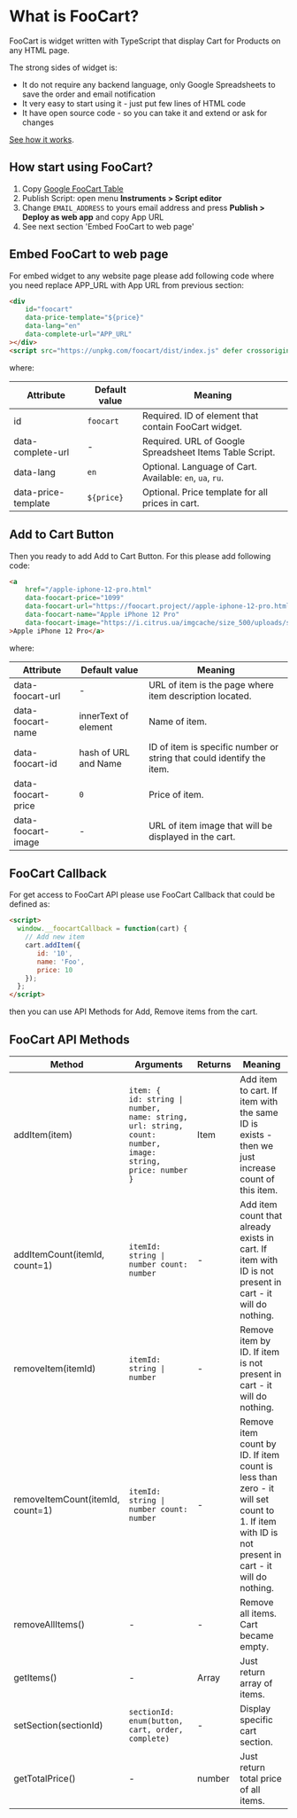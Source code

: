 # What is FooCart?

FooCart is widget written with TypeScript that display Cart for Products on any HTML page.

The strong sides of widget is:
* It do not require any backend language, only Google Spreadsheets to save the order and email notification
* It very easy to start using it - just put few lines of HTML code
* It have open source code - so you can take it and extend or ask for changes

[See how it works](https://drive.google.com/file/d/1vVwMlqcb6GRFhG1uCRcAvQD5Hb561eQM/view?usp=sharing).

## How start using FooCart?

1. Copy [Google FooCart Table](https://docs.google.com/spreadsheets/d/1UVQQTNUIaUxZyBc1gjBgqGaf9EuU5Onorn3wqybeFz4/edit)
2. Publish Script: open menu **Instruments > Script editor**
3. Change `EMAIL_ADDRESS` to yours email address and press **Publish > Deploy as web app** and copy App URL
4. See next section 'Embed FooCart to web page'

## Embed FooCart to web page

For embed widget to any website page please add following code where you need replace APP_URL with App URL from previous section:

```html
<div
    id="foocart"
    data-price-template="${price}"
    data-lang="en"
    data-complete-url="APP_URL"
></div>
<script src="https://unpkg.com/foocart/dist/index.js" defer crossorigin="anonymous"></script>
```

where:

| Attribute           | Default value | Meaning                                                 |
|---------------------|---------------|---------------------------------------------------------|
| id                  | `foocart`       | Required. ID of element that contain FooCart widget.    |
| data-complete-url   | -             | Required. URL of Google Spreadsheet Items Table Script. |
| data-lang           | `en`            | Optional. Language of Cart. Available: `en`, `ua`, `ru`.      |
| data-price-template | `${price}`      | Optional. Price template for all prices in cart.        |

## Add to Cart Button

Then you ready to add Add to Cart Button. For this please add following code:

```html
<a
    href="/apple-iphone-12-pro.html"
    data-foocart-price="1099"
    data-foocart-url="https://foocart.project//apple-iphone-12-pro.html"
    data-foocart-name="Apple iPhone 12 Pro"
    data-foocart-image="https://i.citrus.ua/imgcache/size_500/uploads/shop/8/d/8d515e4a0b98bb5c151a628aada312a2.jpg"
>Apple iPhone 12 Pro</a>
```

where:

| Attribute          | Default value        | Meaning                                                               |
|--------------------|----------------------|-----------------------------------------------------------------------|
| data-foocart-url   | -                    | URL of item is the page where item description located.               |
| data-foocart-name  | innerText of element | Name of item.                                                         |
| data-foocart-id    | hash of URL and Name | ID of item is specific number or string that could identify the item. |
| data-foocart-price | `0`                    | Price of item.                                                        |
| data-foocart-image | -                    | URL of item image that will be displayed in the cart.                 |

## FooCart Callback

For get access to FooCart API please use FooCart Callback that could be defined as:

```html
<script>
  window.__foocartCallback = function(cart) {
    // Add new item
    cart.addItem({
       id: '10',
       name: 'Foo',
       price: 10
    });
  };
</script>
```

then you can use API Methods for Add, Remove items from the cart.

## FooCart API Methods

| Method                           | Arguments                                                                                                                | Returns     | Meaning                                                                                                                                         |
|----------------------------------|--------------------------------------------------------------------------------------------------------------------------|-------------|-------------------------------------------------------------------------------------------------------------------------------------------------|
| addItem(item)                    | `item: {    id: string \| number,    name: string,    url: string,    count: number,    image: string,    price: number }` | Item        | Add item to cart. If item with the same ID is exists - then we just increase count of this item.                                                |
| addItemCount(itemId, count=1)    | `itemId: string \| number count: number`                                                                                   | -           | Add item count that already exists in cart. If item with ID is not present in cart - it will do nothing.                                        |
| removeItem(itemId)               | `itemId: string \| number`                                                                                                 | -           | Remove item by ID. If item is not present in cart - it will do nothing.                                                                         |
| removeItemCount(itemId, count=1) | `itemId: string \| number count: number `                                                                                  | -           | Remove item count by ID. If item count is less than zero - it will set count to 1. If item with ID is not present in cart - it will do nothing. |
| removeAllItems()                 | -                                                                                                                        | -           | Remove all items. Cart became empty.                                                                                                            |
| getItems()                       | -                                                                                                                        | Array<Item> | Just return array of items.                                                                                                                     |
| setSection(sectionId)            | `sectionId: enum(button, cart, order, complete)`                                                                           | -           | Display specific cart section.                                                                                                                  |
| getTotalPrice()                  | -                                                                                                                        | number      | Just return total price of all items.                                                                                                           |
